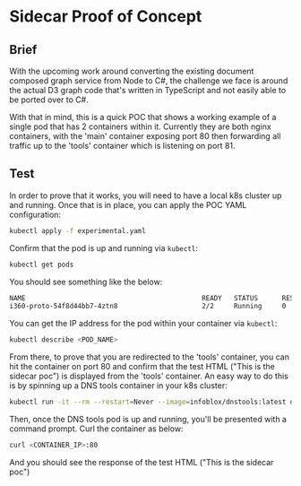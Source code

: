 # Sidecar Proof of Concept

## Brief
With the upcoming work around converting the existing document composed graph service from Node to C#, the challenge we face is around the actual D3 graph code that's written in TypeScript and not easily able to be ported over to C#.

With that in mind, this is a quick POC that shows a working example of a single pod that has 2 containers within it. Currently they are both nginx containers, with the 'main' container exposing port 80 then forwarding all traffic up to the 'tools' container which is listening on port 81.

## Test
In order to prove that it works, you will need to have a local k8s cluster up and running. Once that is in place, you can apply the POC YAML configuration:
```sh
kubectl apply -f experimental.yaml
```

Confirm that the pod is up and running via `kubectl`:
```sh
kubectl get pods
```

You should see something like the below:
```sh
NAME                                            READY   STATUS      RESTARTS   AGE
i360-proto-54f8d44bb7-4ztn8                     2/2     Running     0          77m
```

You can get the IP address for the pod within your container via `kubectl`:
```sh
kubectl describe <POD_NAME>
```

From there, to prove that you are redirected to the 'tools' container, you can hit the container on port 80 and confirm that the test HTML ("This is the sidecar poc") is displayed from the 'tools' container. An easy way to do this is by spinning up a DNS tools container in your k8s cluster:
```sh
kubectl run -it --rm --restart=Never --image=infoblox/dnstools:latest dnstools
```

Then, once the DNS tools pod is up and running, you'll be presented with a command prompt. Curl the container as below:
```sh
curl <CONTAINER_IP>:80
```
And you should see the response of the test HTML ("This is the sidecar poc")
